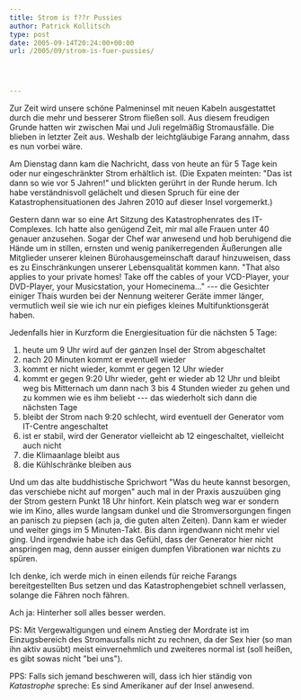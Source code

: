 ```yaml
---
title: Strom is f??r Pussies
author: Patrick Kollitsch
type: post
date: 2005-09-14T20:24:00+00:00
url: /2005/09/strom-is-fuer-pussies/




---
```

Zur Zeit wird unsere schöne Palmeninsel mit neuen Kabeln ausgestattet durch die mehr und besserer Strom fließen soll. Aus diesem freudigen Grunde hatten wir zwischen Mai und Juli regelmäßig Stromausfälle. Die blieben in letzter Zeit aus. Weshalb der leichtgläubige Farang annahm, dass es nun vorbei wäre.

Am Dienstag dann kam die Nachricht, dass von heute an für 5 Tage kein oder nur eingeschränkter Strom erhältlich ist. (Die Expaten meinten: "Das ist dann so wie vor 5 Jahren!" und blickten gerührt in der Runde herum. Ich habe verständnisvoll gelächelt und diesen Spruch für eine der Katastrophensituationen des Jahren 2010 auf dieser Insel vorgemerkt.) 

Gestern dann war so eine Art Sitzung des Katastrophenrates des IT-Complexes. Ich hatte also genügend Zeit, mir mal alle Frauen unter 40 genauer anzusehen. Sogar der Chef war anwesend und hob beruhigend die Hände um in stillen, ernsten und wenig panikerregenden Äußerungen alle Mitglieder unserer kleinen Bürohausgemeinschaft darauf hinzuweisen, dass es zu Einschränkungen unserer Lebensqualität kommen kann. "That also applies to your private homes! Take off the cables of your VCD-Player, your DVD-Player, your Musicstation, your Homecinema..." --- die Gesichter einiger Thais wurden bei der Nennung weiterer Geräte immer länger, vermutlich weil sie wie ich nur ein piefiges kleines Multifunktionsgerät haben.

Jedenfalls hier in Kurzform die Energiesituation für die nächsten 5 Tage:

  1. heute um 9 Uhr wird auf der ganzen Insel der Strom abgeschaltet
  2. nach 20 Minuten kommt er eventuell wieder
  3. kommt er nicht wieder, kommt er gegen 12 Uhr wieder
  4. kommt er gegen 9:20 Uhr wieder, geht er wieder ab 12 Uhr und bleibt weg bis Mitternach um dann nach 3 bis 4 Stunden wieder zu gehen und zu kommen wie es ihm beliebt --- das wiederholt sich dann die nächsten Tage
  5. bleibt der Strom nach 9:20 schlecht, wird eventuell der Generator vom IT-Centre angeschaltet
  6. ist er stabil, wird der Generator vielleicht ab 12 eingeschaltet, vielleicht auch nicht
  7. die Klimaanlage bleibt aus
  8. die Kühlschränke bleiben aus

Und um das alte buddhistische Sprichwort "Was du heute kannst besorgen, das verschiebe nicht auf morgen" auch mal in der Praxis auszuüben ging der Strom gestern Punkt 18 Uhr hinfort. Kein platsch weg war er sondern wie im Kino, alles wurde langsam dunkel und die Stromversorgungen fingen an panisch zu piepsen (ach ja, die guten alten Zeiten). Dann kam er wieder und weiter gings im 5 Minuten-Takt. Bis dann irgendwann nicht mehr viel ging. Und irgendwie habe ich das Gefühl, dass der Generator hier nicht anspringen mag, denn ausser einigen dumpfen Vibrationen war nichts zu spüren.

Ich denke, ich werde mich in einen eilends für reiche Farangs bereitgestellten Bus setzen und das Katastrophengebiet schnell verlassen, solange die Fähren noch fähren.

Ach ja: Hinterher soll alles besser werden.

PS: Mit Vergewaltigungen und einem Anstieg der Mordrate ist im Einzugsbereich des Stromausfalls nicht zu rechnen, da der Sex hier (so man ihn aktiv ausübt) meist einvernehmlich und zweiteres normal ist (soll heißen, es gibt sowas nicht "bei uns").

PPS: Falls sich jemand beschweren will, dass ich hier ständig von _Katastrophe_ spreche: Es sind Amerikaner auf der Insel anwesend.
